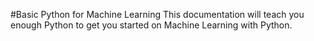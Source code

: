 #Basic Python for Machine Learning
This documentation will teach you enough Python to get you started on Machine Learning with Python.